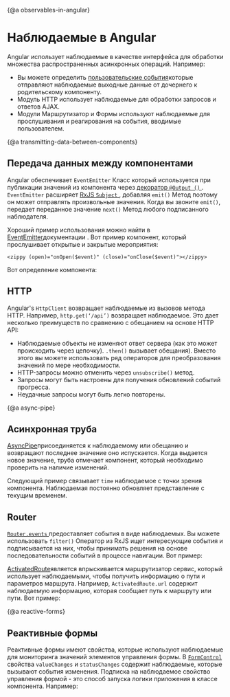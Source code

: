{@a observables-in-angular}
# Наблюдаемые в Angular

Angular использует наблюдаемые в качестве интерфейса для обработки множества распространенных асинхронных операций. Например:

* Вы можете определить [пользовательские события](guide/template-syntax#custom-events-with-eventemitter)которые отправляют наблюдаемые выходные данные от дочернего к родительскому компоненту.
* Модуль HTTP использует наблюдаемые для обработки запросов и ответов AJAX.
* Модули Маршрутизатор и Формы используют наблюдаемые для прослушивания и реагирования на события, вводимые пользователем.

{@a transmitting-data-between-components}
## Передача данных между компонентами

Angular обеспечивает  `EventEmitter`  Класс который используется при публикации значений из компонента через [декоратор  `@Output ()` ](guide/template-syntax#how-to-use-output).
 `EventEmitter` расширяет [RxJS  `Subject` ](https://rxjs.dev/api/index/class/Subject), добавляя  `emit()`  Метод поэтому он может отправлять произвольные значения.
Когда вы звоните  `emit()`, передает переданное значение  `next()`  Метод любого подписанного наблюдателя.

Хороший пример использования можно найти в [EventEmitter](https://angular.io/api/core/EventEmitter)документации . Вот пример компонент, который прослушивает открытые и закрытые мероприятия:

 `<zippy (open)="onOpen($event)" (close)="onClose($event)"></zippy>` 

Вот определение компонента:

<code-example path="observables-in-angular/src/main.ts" header="EventEmitter" region="eventemitter"></code-example>

## HTTP
Angular's  `HttpClient`  возвращает наблюдаемые из вызовов метода HTTP. Например,  `http.get(‘/api’)`  возвращает наблюдаемое. Это дает несколько преимуществ по сравнению с обещанием на основе HTTP API:

* Наблюдаемые объекты не изменяют ответ сервера (как это может происходить через цепочку).  `.then()`  вызывает обещания). Вместо этого вы можете использовать ряд операторов для преобразования значений по мере необходимости.
* HTTP-запросы можно отменить через  `unsubscribe()`  метод.
* Запросы могут быть настроены для получения обновлений событий прогресса.
* Неудачные запросы могут быть легко повторены.

{@a async-pipe}
## Асинхронная труба

[AsyncPipe](https://angular.io/api/common/AsyncPipe)присоединяется к наблюдаемому или обещанию и возвращают последнее значение оно испускается. Когда выдается новое значение, труба отмечает компонент, который необходимо проверить на наличие изменений.

Следующий пример связывает  `time`  наблюдаемое с точки зрения компонента. Наблюдаемая постоянно обновляет представление с текущим временем.

<code-example path="observables-in-angular/src/main.ts" header="Using async pipe" region="pipe"></code-example>

## Router

[  `Router.events`  ](https://angular.io/api/router/Router#events)предоставляет события в виде наблюдаемых. Вы можете использовать  `filter()`  Оператор из RxJS ищет интересующие события и подписывается на них, чтобы принимать решения на основе последовательности событий в процессе навигации. Вот пример:

<code-example path="observables-in-angular/src/main.ts" header="Router events" region="router"></code-example>

[ActivatedRoute](https://angular.io/api/router/ActivatedRoute)является впрыскивается маршрутизатор сервис, который использует наблюдаемыми, чтобы получить информацию о пути и параметров маршрута. Например,  `ActivatedRoute.url`  содержит наблюдаемую информацию, которая сообщает путь к маршруту или пути. Вот пример:

<code-example path="observables-in-angular/src/main.ts" header="ActivatedRoute" region="activated_route"></code-example>

{@a reactive-forms}
## Реактивные формы

Реактивные формы имеют свойства, которые используют наблюдаемые для мониторинга значений элементов управления формы. В [  `FormControl`  ](https://angular.io/api/forms/FormControl)свойства  `valueChanges`  и  `statusChanges`  содержит наблюдаемые, которые вызывают события изменения. Подписка на наблюдаемое свойство управления формой - это способ запуска логики приложения в классе компонента. Например:

<code-example path="observables-in-angular/src/main.ts" header="Reactive forms" region="forms"></code-example>
